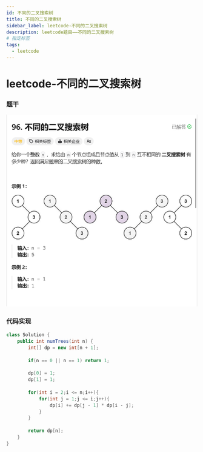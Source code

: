 ```yaml
---
id: 不同的二叉搜索树
title: 不同的二叉搜索树
sidebar_label: leetcode-不同的二叉搜索树
description: leetcode题目——不同的二叉搜索树
# 指定标签
tags:
  - leetcode
---
```


# leetcode-不同的二叉搜索树

### 题干

![题目描述](../../../static/leetcode-题干/不同的二叉搜索树.png)

### 代码实现
```java title="Java Code" showLineNumbers
class Solution {
    public int numTrees(int n) {
        int[] dp = new int[n + 1];

        if(n == 0 || n == 1) return 1;

        dp[0] = 1;
        dp[1] = 1;

        for(int i = 2;i <= n;i++){
            for(int j = 1;j <= i;j++){
                dp[i] += dp[j - 1] * dp[i - j];
            }
        }

        return dp[n];
    }
}
```